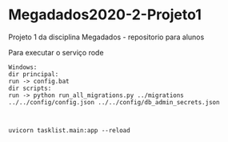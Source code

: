 # Megadados2020-2-Projeto1
Projeto 1 da disciplina Megadados - repositorio para alunos

Para executar o serviço rode

```
Windows:
dir principal:
run -> config.bat
dir scripts:
run -> python run_all_migrations.py ../migrations ../../config/config.json ../../config/db_admin_secrets.json



uvicorn tasklist.main:app --reload
```
